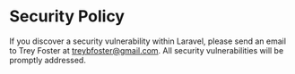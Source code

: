 # Security Policy

If you discover a security vulnerability within Laravel, please send an email to Trey Foster at [treybfoster@gmail.com](mailto:treybfoster@gmail.com). All security vulnerabilities will be promptly addressed.
